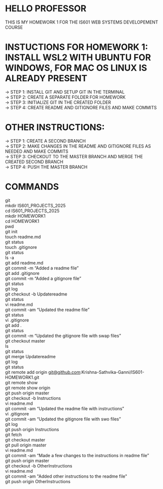# HELLO PROFESSOR
THIS IS MY HOMEWORK 1 FOR THE IS601 WEB SYSTEMS DEVELOPEMENT COURSE

# INSTUCTIONS FOR HOMEWORK 1: INSTALL WSL2 WITH UBUNTU FOR WINDOWS, FOR MAC OS LINUX IS ALREADY PRESENT
-> STEP 1: INSTALL GIT AND SETUP GIT IN THE TERMINAL <br/>
-> STEP 2: CREATE A SEPARATE FOLDER FOR HOMEWORK <br/>
-> STEP 3: INITIALIZE GIT IN THE CREATED FOLDER<br/>
-> STEP 4: CREATE README AND GITIGNORE FILES AND MAKE COMMITS <br/>


# OTHER INSTRUCTIONS:
-> STEP 1: CREATE A SECOND BRANCH <br/>
-> STEP 2: MAKE CHANGES IN THE README AND GITIGNORE FILES AS NEEDED AND MAKE COMMITS <br/>
-> STEP 3: CHECKOUT TO THE MASTER BRANCH AND MERGE THE CREATED SECOND BRANCH <br/>
-> STEP 4: PUSH THE MASTER BRANCH

# COMMANDS

git <br/>
mkdir IS601_PROJECTS_2025 <br/>
cd IS601_PROJECTS_2025 <br/>
mkdir HOMEWORK1 <br/>
cd HOMEWORK1 <br/>
pwd <br/>
git init <br/>
touch readme.md <br/>
git status <br/>
touch .gitignore <br/>
git status <br/>
ls -a <br/>
git add readme.md <br/>
git commit -m “Added a readme file” <br/>
git add .gitignore <br/>
git commit -m “Added a gitignore file” <br/>
git status <br/>
git log <br/>
git checkout -b Updatereadme <br/>
git status <br/>
vi readme.md <br/>
git commit -am “Updated the readme file” <br/>
git status <br/>
vi .gitignore <br/>
git add . <br/>
git status <br/>
git commit -m “Updated the gitignore file with swap files” <br/>
git checkout master <br/>
ls <br/>
git status <br/>
git merge Updatereadme <br/>
git log <br/>
git status <br/>
git remote add origin git@github.com:Krishna-Sathvika-Ganni/IS601-HOMEWORK1.git <br/>
git remote show <br/>
git remote show origin <br/>
git push origin master <br/>
git checkout -b Instructions <br/>
vi readme.md <br/>
git commit -am “Updated the readme file with instructions” <br/>
vi .gitignore <br/>
git commit -am “Updated the gitignore file with swo files” <br/>
git log <br/>
git push origin Instructions <br/>
git fetch <br/>
git checkout master <br/>
git pull origin master <br/>
vi readme.md <br/>
git commit -am “Made a few changes to the instructions in readme file” <br/>
git push origin master <br/>
git checkout -b OtherInstructions <br/>
vi readme.md <br/>
git commit -am "Added other instructions to the readme file" <br/>
git push origin OtherInstructions <br/>




